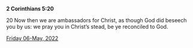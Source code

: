 **2 Corinthians 5:20**

20 Now then we are ambassadors for Christ, as though God did beseech you by us: we pray you in Christ’s stead, be ye reconciled to God.

[Friday 06-May, 2022](https://t.me/s/daily_scripture)

